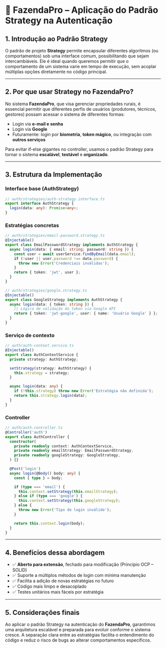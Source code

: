 
# 🐄 FazendaPro – Aplicação do Padrão Strategy na Autenticação

## 1. Introdução ao Padrão Strategy

O padrão de projeto **Strategy** permite encapsular diferentes algoritmos (ou comportamentos) sob uma interface comum, possibilitando que sejam intercambiáveis. Ele é ideal quando queremos permitir que o comportamento de um sistema varie em tempo de execução, sem acoplar múltiplas opções diretamente no código principal.

---

## 2. Por que usar Strategy no FazendaPro?

No sistema **FazendaPro**, que visa gerenciar propriedades rurais, é essencial permitir que diferentes perfis de usuários (produtores, técnicos, gestores) possam acessar o sistema de diferentes formas:

- Login via **e-mail e senha**
- Login via **Google**
- Futuramente: login por **biometria**, **token mágico**, ou integração com **outros serviços**

Para evitar if-else gigantes no controller, usamos o padrão Strategy para tornar o sistema **escalável**, **testável** e **organizado**.

---

## 3. Estrutura da Implementação

### Interface base (AuthStrategy)
```ts
// auth/strategies/auth-strategy.interface.ts
export interface AuthStrategy {
  login(data: any): Promise<any>;
}
```

### Estratégias concretas
```ts
// auth/strategies/email-password.strategy.ts
@Injectable()
export class EmailPasswordStrategy implements AuthStrategy {
  async login(data: { email: string; password: string }) {
    const user = await userService.findByEmail(data.email);
    if (!user || user.password !== data.password) {
      throw new Error('Credenciais inválidas');
    }
    return { token: 'jwt', user };
  }
}
```

```ts
// auth/strategies/google.strategy.ts
@Injectable()
export class GoogleStrategy implements AuthStrategy {
  async login(data: { token: string }) {
    // Lógica de validação do token via Google API
    return { token: 'jwt-google', user: { name: 'Usuário Google' } };
  }
}
```

### Serviço de contexto
```ts
// auth/auth-context.service.ts
@Injectable()
export class AuthContextService {
  private strategy: AuthStrategy;

  setStrategy(strategy: AuthStrategy) {
    this.strategy = strategy;
  }

  async login(data: any) {
    if (!this.strategy) throw new Error('Estratégia não definida');
    return this.strategy.login(data);
  }
}
```

### Controller
```ts
// auth/auth.controller.ts
@Controller('auth')
export class AuthController {
  constructor(
    private readonly context: AuthContextService,
    private readonly emailStrategy: EmailPasswordStrategy,
    private readonly googleStrategy: GoogleStrategy,
  ) {}

  @Post('login')
  async login(@Body() body: any) {
    const { type } = body;

    if (type === 'email') {
      this.context.setStrategy(this.emailStrategy);
    } else if (type === 'google') {
      this.context.setStrategy(this.googleStrategy);
    } else {
      throw new Error('Tipo de login inválido');
    }

    return this.context.login(body);
  }
}
```

---

## 4. Benefícios dessa abordagem

- ✅ **Aberto para extensão**, fechado para modificação (Princípio OCP – SOLID)
- ✅ Suporte a múltiplos métodos de login com mínima manutenção
- ✅ Facilita a adição de novas estratégias no futuro
- ✅ Código mais limpo e desacoplado
- ✅ Testes unitários mais fáceis por estratégia

---

## 5. Considerações finais

Ao aplicar o padrão Strategy na autenticação do **FazendaPro**, garantimos uma arquitetura escalável e preparada para evoluir conforme o sistema cresce. A separação clara entre as estratégias facilita o entendimento do código e reduz o risco de bugs ao alterar comportamentos específicos.
